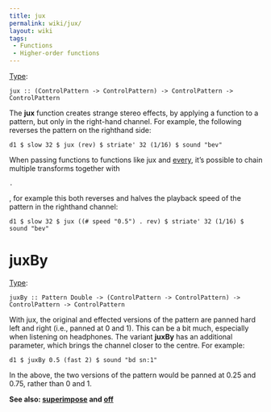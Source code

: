 ```yaml
---
title: jux
permalink: wiki/jux/
layout: wiki
tags:
 - Functions
 - Higher-order functions
---
```


<languages/> <translate> [Type](/wiki/Type_signature "wikilink"):

    jux :: (ControlPattern -> ControlPattern) -> ControlPattern -> ControlPattern

The **jux** function creates strange stereo effects, by applying a
function to a pattern, but only in the right-hand channel. For example,
the following reverses the pattern on the righthand side:

    d1 $ slow 32 $ jux (rev) $ striate' 32 (1/16) $ sound "bev"

When passing functions to functions like jux and
[every](every "wikilink"), it’s possible to chain multiple transforms
together with

    .

, for example this both reverses and halves the playback speed of the
pattern in the righthand channel:

    d1 $ slow 32 $ jux ((# speed "0.5") . rev) $ striate' 32 (1/16) $ sound "bev"

# juxBy

[Type](/wiki/Type_signature "wikilink"):

    juxBy :: Pattern Double -> (ControlPattern -> ControlPattern) -> ControlPattern -> ControlPattern

With jux, the original and effected versions of the pattern are panned
hard left and right (i.e., panned at 0 and 1). This can be a bit much,
especially when listening on headphones. The variant **juxBy** has an
additional parameter, which brings the channel closer to the centre. For
example:

    d1 $ juxBy 0.5 (fast 2) $ sound "bd sn:1"

In the above, the two versions of the pattern would be panned at 0.25
and 0.75, rather than 0 and 1.

**See also: [superimpose](superimpose "wikilink") and
[off](off "wikilink")**

</translate>
